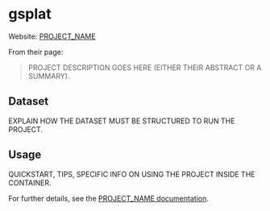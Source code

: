 # gsplat

Website: [PROJECT_NAME](PROJECT_LINK)

From their page:

> PROJECT DESCRIPTION GOES HERE (EITHER THEIR ABSTRACT OR A SUMMARY).

## Dataset

EXPLAIN HOW THE DATASET MUST BE STRUCTURED TO RUN THE PROJECT.

## Usage

QUICKSTART, TIPS, SPECIFIC INFO ON USING THE PROJECT INSIDE THE CONTAINER.

For further details, see the [PROJECT_NAME documentation](LINK_TO_DOCUMENTATION_IF_IT_EXISTS).
